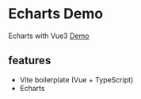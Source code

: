 # Echarts Demo
Echarts with Vue3
[Demo](https://62efbe7eb465cf08910869a3--polite-scone-981320.netlify.app/)  
## features
- Vite boilerplate (Vue + TypeScript)
- Echarts